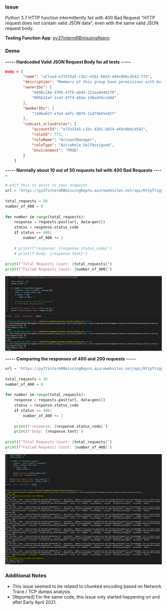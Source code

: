 ### Issue
Python 3.7 HTTP function intermittently fail with 400 Bad Request "HTTP request does not contain valid JSON data", even with the same valid JSON request body.

**Testing Function App**: [py37intermRBmissingRepro](https://ms.portal.azure.com/#@microsoft.onmicrosoft.com/resource/subscriptions/83e0d97e-09ce-4ef1-b908-b07072b805e3/resourceGroups/EPlinux/providers/Microsoft.Web/sites/py37intermRBmissingRepro/appServices)

### Demo
**----- Hardcoded Valid JSON Request Body for all tests -----**
```JSON
body = {
        "name": "xCloud-e73333a5-c1bc-42b1-bb54-e64c0b6cd542-773",
        "description": "Members of this group have permissions with AstroRole_SelfAssigned role \"AccountManager\" (773) in xCloud account \"oli-test-non-prod-5\" (e73333a5-c1bc-42b1-bb54-e64c0b6cd542)",
        "ownerIDs": [
            "8408c18e-3705-47f6-abd3-222aa8448170",
            "095b32af-1ca7-4ff4-a01e-1d8ad3dccb04"
        ],
        "memberIDs": [
            "7a96a927-e7e4-4dfc-9079-114f9b55e92f"
        ],
        "comcast_xcloudroles": {
            "accountId": "e73333a5-c1bc-42b1-bb54-e64c0b6cd542",
            "roleId": 773,
            "roleName": "AccountManager",
            "roleType": "AstroRole_SelfAssigned",
            "environment": "PROD"
        }
    }
```

**----- Normally about 10 out of 50 requests fail with 400 Bad Requests -----**
```py
# edit this to point to your endpoint
url = 'https://py37intermRBmissingRepro.azurewebsites.net/api/HttpTrigger1'

total_requests = 50
number_of_400 = 0

for number in range(total_requests):
    response = requests.post(url, data=gen())
    status = response.status_code
    if status == 400:
        number_of_400 += 1

    # print(f'response: {response.status_code}')
    # print(f'body: {response.text}')

print(f"Total Requests Count: {total_requests}")
print(f"Failed Requests Count: {number_of_400}")
```
![Failed Requests Count Demo](https://github.com/Xingyixzhang/Support_Repro/blob/main/Py37Interm400rbMissingIssue/images/failed_requests_count.png)

**----- Comparing the responses of 400 and 200 requests -----**
``` py
url = 'https://py37intermRBmissingRepro.azurewebsites.net/api/HttpTrigger1'

total_requests = 10
number_of_400 = 0

for number in range(total_requests):
    response = requests.post(url, data=gen())
    status = response.status_code
    if status == 400:
        number_of_400 += 1

    print(f'response: {response.status_code}')
    print(f'body: {response.text}')

print(f"Total Requests Count: {total_requests}")
print(f"Failed Requests Count: {number_of_400}")
```
![Failed vs Successful Request Body print](https://github.com/Xingyixzhang/Support_Repro/blob/main/Py37Interm400rbMissingIssue/images/failed_message_vs_successful_body.png)

### Additional Notes
- This issue seemed to be related to chunked encoding based on Network Trace / TCP dumps analysis.
- [Reported] For the same code, this issue only started happening on and after Early April 2021.
